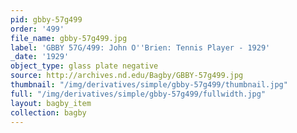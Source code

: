 ```yaml
---
pid: gbby-57g499
order: '499'
file_name: gbby-57g499.jpg
label: 'GBBY 57G/499: John O''Brien: Tennis Player - 1929'
_date: '1929'
object_type: glass plate negative
source: http://archives.nd.edu/Bagby/GBBY-57g499.jpg
thumbnail: "/img/derivatives/simple/gbby-57g499/thumbnail.jpg"
full: "/img/derivatives/simple/gbby-57g499/fullwidth.jpg"
layout: bagby_item
collection: bagby
---
```

